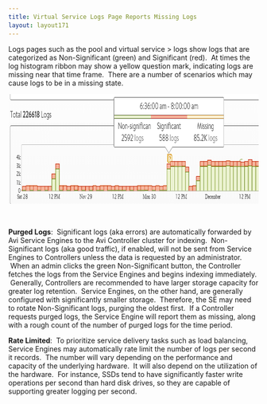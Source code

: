 ```yaml
---
title: Virtual Service Logs Page Reports Missing Logs
layout: layout171
---
```

Logs pages such as the pool and virtual service > logs show logs that are categorized as Non-Significant (green) and Significant (red).  At times the log histogram ribbon may show a yellow question mark, indicating logs are missing near that time frame.  There are a number of scenarios which may cause logs to be in a missing state.

**<img class="alignnone size-full wp-image-420" src="img/MissingLogs.png" alt="MissingLogs" width="838" height="220">**

 

**Purged Logs**:  Significant logs (aka errors) are automatically forwarded by Avi Service Engines to the Avi Controller cluster for indexing.  Non-Significant logs (aka good traffic), if enabled, will not be sent from Service Engines to Controllers unless the data is requested by an administrator.  When an admin clicks the green Non-Significant button, the Controller fetches the logs from the Service Engines and begins indexing immediately.  Generally, Controllers are recommended to have larger storage capacity for greater log retention.  Service Engines, on the other hand, are generally configured with significantly smaller storage.  Therefore, the SE may need to rotate Non-Significant logs, purging the oldest first.  If a Controller requests purged logs, the Service Engine will report them as missing, along with a rough count of the number of purged logs for the time period.

**Rate Limited**:  To prioritize service delivery tasks such as load balancing, Service Engines may automatically rate limit the number of logs per second it records.  The number will vary depending on the performance and capacity of the underlying hardware.  It will also depend on the utilization of the hardware.  For instance, SSDs tend to have significantly faster write operations per second than hard disk drives, so they are capable of supporting greater logging per second.
